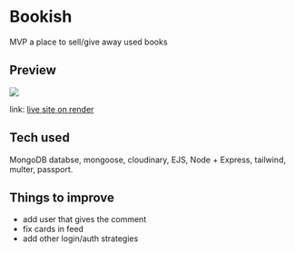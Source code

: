 # Bookish

MVP a place to sell/give away used books

## Preview

![](https://ik.imagekit.io/a8p7pl7hs/git-previews/books1_s3M1_zvWw9.gif?ik-sdk-version=javascript-1.4.3&updatedAt=1671648874022)

link: [live site on render](https://bookish-fe8v.onrender.com) 

## Tech used

MongoDB databse, mongoose, cloudinary, EJS, Node + Express, tailwind, multer, passport.

## Things to improve

- add user that gives the comment
- fix cards in feed
- add other login/auth strategies
